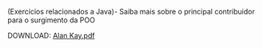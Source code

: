 (Exercícios relacionados a Java)-
Saiba mais sobre o principal contribuidor para o surgimento da POO

DOWNLOAD: [Alan Kay.pdf](https://github.com/Cajulesss/Java-Exerc-cios/files/12189621/Alan.Kay.pdf)


